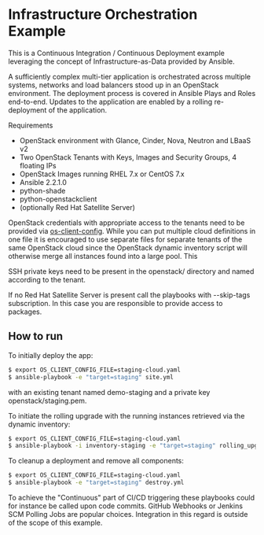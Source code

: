 # Infrastructure Orchestration Example

This is a Continuous Integration / Continuous Deployment example leveraging the concept of Infrastructure-as-Data provided by Ansible.

A sufficiently complex multi-tier application is orchestrated across multiple systems, networks and load balancers stood up in an OpenStack environment. The deployment process is covered in Ansible Plays and Roles end-to-end. Updates to the application are enabled by a rolling re-deployment of the application.

Requirements

  - OpenStack environment with Glance, Cinder, Nova, Neutron and LBaaS v2
  - Two OpenStack Tenants with Keys, Images and Security Groups, 4 floating IPs
  - OpenStack Images running RHEL 7.x or CentOS 7.x
  - Ansible 2.2.1.0
  - python-shade
  - python-openstackclient
  - (optionally Red Hat Satellite Server)

OpenStack credentials with appropriate access to the tenants need to be provided via [os-client-config]. While you can put multiple cloud definitions in one file it is encouraged to use separate files for separate tenants of the same OpenStack cloud since the OpenStack dynamic inventory script will otherwise merge all instances found into a large pool. This

SSH private keys need to be present in the openstack/ directory and named according to the tenant.

If no Red Hat Satellite Server is present call the playbooks with --skip-tags subscription. In this case you are responsible to provide access to packages.

## How to run

To initially deploy the app:

```sh
$ export OS_CLIENT_CONFIG_FILE=staging-cloud.yaml
$ ansible-playbook -e "target=staging" site.yml
```

with an existing tenant named demo-staging and a private key openstack/staging.pem.

To initiate the rolling upgrade with the running instances retrieved via the dynamic inventory:

```sh
$ export OS_CLIENT_CONFIG_FILE=staging-cloud.yaml
$ ansible-playbook -i inventory-staging -e "target=staging" rolling_upgrade.yml
```

To cleanup a deployment and remove all components:

```sh
$ export OS_CLIENT_CONFIG_FILE=staging-cloud.yaml
$ ansible-playbook -e "target=staging" destroy.yml
```

To achieve the "Continuous" part of CI/CD triggering these playbooks could for instance be called upon code commits. GitHub Webhooks or Jenkins SCM Polling Jobs are popular choices. Integration in this regard is outside of the scope of this example.


  [os-client-config]: <https://pypi.python.org/pypi/os-client-config>

